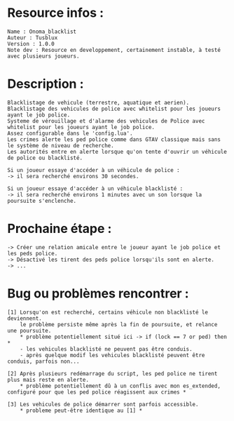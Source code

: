 # Resource infos :

    Name : Onoma_blacklist
    Auteur : Tusblux
    Version : 1.0.0
    Note dev : Resource en developpement, certainement instable, à testé avec plusieurs joueurs.

# Description :

    Blacklistage de vehicule (terrestre, aquatique et aerien).
    Blacklistage des vehicules de police avec whitelist pour les joueurs ayant le job police.
    Systeme de vérouillage et d'alarme des vehicules de Police avec whitelist pour les joueurs ayant le job police.
    Assez configurable dans le 'config.lua'.
    Les crimes alerte les ped police comme dans GTAV classique mais sans le système de niveau de recherche.
    Les autorités entre en alerte lorsque qu'on tente d'ouvrir un véhicule de police ou blacklisté.

    Si un joueur essaye d'accéder à un véhicule de police :
    -> il sera recherché environs 30 secondes. 

    Si un joueur essaye d'accéder à un véhicule blacklisté :
    -> il sera recherché environs 1 minutes avec un son lorsque la poursuite s'enclenche.

# Prochaine étape :

    -> Créer une relation amicale entre le joueur ayant le job police et les peds police.
    -> Désactivé les tirent des peds police lorsqu'ils sont en alerte.
    -> ...

# Bug ou problèmes rencontrer :

    [1] Lorsqu'on est recherché, certains véhicule non blacklisté le deviennent. 
        le problème persiste même après la fin de poursuite, et relance une poursuite.
        * problème potentiellement situé ici -> if (lock == 7 or ped) then *
        - les vehicules blacklisté ne peuvent pas être conduis.
        - après quelque modif les vehicules blacklisté peuvent être conduis, parfois non...

    [2] Après plusieurs redémarrage du script, les ped police ne tirent plus mais reste en alerte.
        * problème potentiellement dû à un conflis avec mon es_extended, configuré pour que les ped police réagissent aux crimes *

    [3] Les vehicules de police démarrer sont parfois accessible.
        * probleme peut-être identique au [1] *
